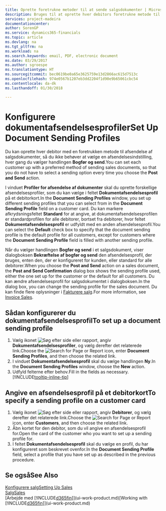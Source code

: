```yaml
---
title: Oprette foretrukne metoder til at sende salgsdokumenter | Microsoft Docs
description: Bruges til at oprette hver debitors foretrukne metode til at sende salgsdokumenter, f.eks. e-mail, PDF-fil, elektronisk dokument osv.
services: project-madeira
documentationcenter: 
author: SorenGP
ms.service: dynamics365-financials
ms.topic: article
ms.devlang: na
ms.tgt_pltfrm: na
ms.workload: na
ms.search.keywords: email, PDF, electronic document
ms.date: 03/29/2017
ms.author: sgroespe
ms.translationtype: HT
ms.sourcegitcommit: bec0619be0a65e3625759e13d2866ac615d7513c
ms.openlocfilehash: 974e0567b1207eb3dd2204f1d90e9b65061cbc54
ms.contentlocale: da-dk
ms.lasthandoff: 01/30/2018

---
```

# <a name="set-up-document-sending-profiles"></a><span data-ttu-id="5a4c5-103">Konfigurere dokumentafsendelsesprofiler</span><span class="sxs-lookup"><span data-stu-id="5a4c5-103">Set Up Document Sending Profiles</span></span>
<span data-ttu-id="5a4c5-104">Du kan oprette hver debitor med en foretrukken metode til afsendelse af salgsdokumenter, så du ikke behøver at vælge en afsendelsesindstilling, hver gang du vælger handlingen **Bogfør og send**.</span><span class="sxs-lookup"><span data-stu-id="5a4c5-104">You can set each customer up with a preferred method of sending sales documents, so that you do not have to select a sending option every time you choose the **Post and Send** action.</span></span>

<span data-ttu-id="5a4c5-105">I vinduet **Profiler for afsendelse af dokumenter** skal du oprette forskellige afsendelsesprofiler, som du kan vælge i feltet **Dokumentafsendelsesprofil** på et debitorkort.</span><span class="sxs-lookup"><span data-stu-id="5a4c5-105">In the **Document Sending Profiles** window, you set up different sending profiles that you can select from in the **Document Sending Profile** field on a customer card.</span></span> <span data-ttu-id="5a4c5-106">Du kan markere afkrydsningsfeltet **Standard** for at angive, at dokumentafsendelsesprofilen er standardprofilen for alle debitorer, bortset fra debitorer, hvor feltet **Dokumentafsendelsesprofil** er udfyldt med en anden afsendelsesprofil.</span><span class="sxs-lookup"><span data-stu-id="5a4c5-106">You can select the **Default** check box to specify that the document sending profile is the default profile for all customers, except for customers where the **Document Sending Profile** field is filled with another sending profile.</span></span>

<span data-ttu-id="5a4c5-107">Når du vælger handlingen **Bogfør og send** i et salgsdokument, viser dialogboksen **Bekræftelse af bogfør og send** den afsendelsesprofil, der bruges, enten den, der er konfigureret for kunden, eller standard for alle debitorer.</span><span class="sxs-lookup"><span data-stu-id="5a4c5-107">When you choose the **Post and Send** action on a sales document, the **Post and Send Confirmation** dialog box shows the sending profile used, either the one set up for the customer or the default for all customers.</span></span> <span data-ttu-id="5a4c5-108">Du kan ændre afsendelsesprofil for salgsdokumentet i dialogboksen.</span><span class="sxs-lookup"><span data-stu-id="5a4c5-108">In the dialog box, you can change the sending profile for the sales document.</span></span> <span data-ttu-id="5a4c5-109">Du kan finde flere oplysninger i [Fakturere salg](sales-how-invoice-sales.md).</span><span class="sxs-lookup"><span data-stu-id="5a4c5-109">For more information, see [Invoice Sales](sales-how-invoice-sales.md).</span></span>

## <a name="to-set-up-a-document-sending-profile"></a><span data-ttu-id="5a4c5-110">Sådan konfigurerer du dokumentafsendelsesprofil</span><span class="sxs-lookup"><span data-stu-id="5a4c5-110">To set up a document sending profile</span></span>
1. <span data-ttu-id="5a4c5-111">Vælg ikonet ![Søg efter side eller rapport](media/ui-search/search_small.png "Ikonet Søg efter side eller rapport"), angiv **Dokumentafsendelsesprofiler**, og vælg derefter det relaterede link.</span><span class="sxs-lookup"><span data-stu-id="5a4c5-111">Choose the ![Search for Page or Report](media/ui-search/search_small.png "Search for Page or Report icon") icon, enter **Document Sending Profiles**, and then choose the related link.</span></span>
2. <span data-ttu-id="5a4c5-112">I vinduet **Dokumentafsendelsesprofil** skal du vælge handlingen **Ny**.</span><span class="sxs-lookup"><span data-stu-id="5a4c5-112">In the **Document Sending Profiles** window, choose the **New** action.</span></span>
3. <span data-ttu-id="5a4c5-113">Udfyld felterne efter behov.</span><span class="sxs-lookup"><span data-stu-id="5a4c5-113">Fill in the fields as necessary.</span></span> [!INCLUDE[tooltip-inline-tip](includes/tooltip-inline-tip_md.md)]

## <a name="to-specify-a-sending-profile-on-a-customer-card"></a><span data-ttu-id="5a4c5-114">Angive en afsendelsesprofil på et debitorkort</span><span class="sxs-lookup"><span data-stu-id="5a4c5-114">To specify a sending profile on a customer card</span></span>
1. <span data-ttu-id="5a4c5-115">Vælg ikonet ![Søg efter side eller rapport](media/ui-search/search_small.png "Ikonet Søg efter side eller rapport"), angiv **Debitorer**, og vælg derefter det relaterede link.</span><span class="sxs-lookup"><span data-stu-id="5a4c5-115">Choose the ![Search for Page or Report](media/ui-search/search_small.png "Search for Page or Report icon") icon, enter **Customers**, and then choose the related link.</span></span>
2. <span data-ttu-id="5a4c5-116">Åbn kortet for den debitor, som du vil angive en afsendelsesprofil for.</span><span class="sxs-lookup"><span data-stu-id="5a4c5-116">Open the card of the customer who you want to set up a sending profile for.</span></span>
3. <span data-ttu-id="5a4c5-117">I feltet **Dokumentafsendelsesprofil** skal du vælge en profil, du har konfigureret som beskrevet ovenfor.</span><span class="sxs-lookup"><span data-stu-id="5a4c5-117">In the **Document Sending Profile** field, select a profile that you have set up as described in the previous procedure.</span></span>

## <a name="see-also"></a><span data-ttu-id="5a4c5-118">Se også</span><span class="sxs-lookup"><span data-stu-id="5a4c5-118">See Also</span></span>
[<span data-ttu-id="5a4c5-119">Konfigurere salg</span><span class="sxs-lookup"><span data-stu-id="5a4c5-119">Setting Up Sales</span></span>](sales-setup-sales.md)  
[<span data-ttu-id="5a4c5-120">Salg</span><span class="sxs-lookup"><span data-stu-id="5a4c5-120">Sales</span></span>](sales-manage-sales.md)  
<span data-ttu-id="5a4c5-121">[Arbejde med [!INCLUDE[d365fin](includes/d365fin_md.md)]](ui-work-product.md)</span><span class="sxs-lookup"><span data-stu-id="5a4c5-121">[Working with [!INCLUDE[d365fin](includes/d365fin_md.md)]](ui-work-product.md)</span></span>

